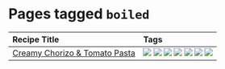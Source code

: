 # Pages tagged `boiled`

|Recipe Title|Tags
|:---|:---|
|[Creamy Chorizo & Tomato Pasta](../recipes/creamychorizotomatopasta.md)|[![](https://img.shields.io/badge/tag-boiled-6685b7)](tags/boiled.md) [![](https://img.shields.io/badge/tag-dairy-4b9e32)](tags/dairy.md) [![](https://img.shields.io/badge/tag-italian-3bf9ab)](tags/italian.md) [![](https://img.shields.io/badge/tag-lunch-be57aa)](tags/lunch.md) [![](https://img.shields.io/badge/tag-pasta-617c8)](tags/pasta.md) [![](https://img.shields.io/badge/tag-sides-12b63)](tags/sides.md) [![](https://img.shields.io/badge/tag-stovetop-9bf4b7)](tags/stovetop.md)|